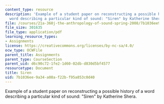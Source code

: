 ```yaml
---
content_type: resource
description: 'Example of a student paper on reconstructing a possible history of a
  word describing a particular kind of sound: "Siren" by Katherine Shera.'
file: /courses/21a-360j-the-anthropology-of-sound-spring-2008/7b1036ee9a34a08af22bf95a853c0d40_shera_siren.pdf
file_size: 301635
file_type: application/pdf
learning_resource_types:
- Assignments
license: https://creativecommons.org/licenses/by-nc-sa/4.0/
ocw_type: OCWFile
parent_title: Assignments
parent_type: CourseSection
parent_uid: d6c90c72-1fe2-1d60-02db-d830d5bf4577
resourcetype: Document
title: Siren
uid: 7b1036ee-9a34-a08a-f22b-f95a853c0d40
---
```

Example of a student paper on reconstructing a possible history of a word describing a particular kind of sound: "Siren" by Katherine Shera.